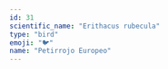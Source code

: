 ```yaml
---
id: 31
scientific_name: "Erithacus rubecula"
type: "bird"
emoji: "🐦"
name: "Petirrojo Europeo"
---
```

